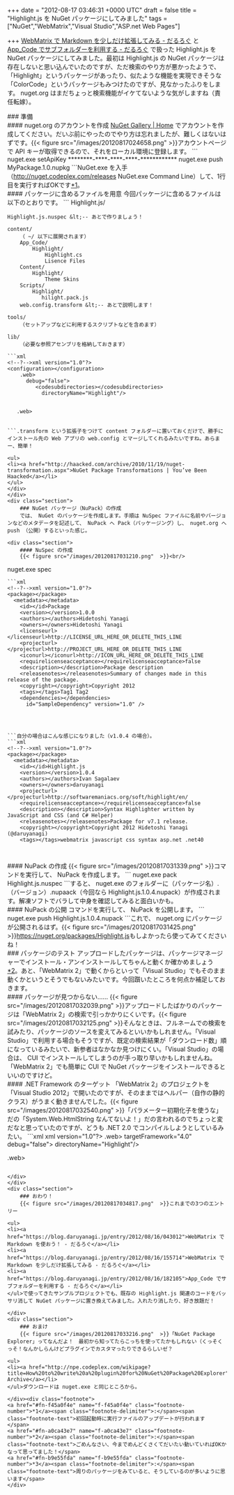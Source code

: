 
+++
date = "2012-08-17 03:46:31 +0000 UTC"
draft = false
title = "Highlight.js を NuGet パッケージにしてみました"
tags = ["NuGet","WebMatrix","Visual Studio","ASP.net Web Pages"]

+++
<a href="https://blog.daruyanagi.jp/entry/2012/08/16/155714">WebMatrix で Markdown を少しだけ拡張してみる - だるろぐ</a> と <a href="https://blog.daruyanagi.jp/entry/2012/08/16/182105">App_Code でサブフォルダーを利用する - だるろぐ</a> で扱った Highlight.js を NuGet パッケージにしてみました。最初は Highlight.js の NuGet パッケージは存在しないと思い込んでいたのですが、ただ検索のやり方が悪かったようで、「Highlight」というパッケージがあったり、似たような機能を実現できそうな「ColorCode」というパッケージもみつけたのですが、見なかったふりをします。 nuget.org はまだちょっと検索機能がイケてないような気がしますね（責任転嫁）。

<div class="section">
    ### 準備
    
<div class="section">
    #### nuget.org のアカウントを作成
    <a href="http://nuget.org">NuGet Gallery | Home</a> でアカウントを作成してください。だいぶ前にやったのでやり方は忘れましたが、難しくはないはずです。{{< figure src="/images/20120817024658.png"  >}}アカウントページで API キーが取得できるので、それをローカル環境に登録します。
```
nuget.exe setApiKey ********-****-****-****-************
nuget.exe push MyPackage.1.0.nupkg
```NuGet.exe を入手（<a href="http://nuget.codeplex.com/releases">http://nuget.codeplex.com/releases</a> NuGet.exe Command Line）して、1行目を実行すればOKです<a href="#f-f45a0f4e" name="fn-f45a0f4e" title="初回起動時に実行ファイルのアップデートが行われます">*1</a>。

</div>
<div class="section">
    #### パッケージに含めるファイルを用意
    今回パッケージに含めるファイルは以下のとおりです。
```
Highlight.js/

    Highlight.js.nuspec &lt;-- あとで作りましょう！

    content/
        （ ~/ 以下に展開されます）
        App_Code/
            Highlight/
                Highlight.cs
                Lisence Files
        Content/
            Highlight/
                Theme Skins
        Scripts/
            Highlight/
               hilight.pack.js
        web.config.transform &lt;-- あとで説明します！

    tools/
        （セットアップなどに利用するスクリプトなどを含めます）

    lib/
        （必要な参照アセンブリを格納しておきます）
```今回は tools と lib が空ですけど、それなりに大規模なパッケージを作るときは必要になるのだと思います。ほかにも .NET やら Silverlight やら、ターゲットによってフォルダー構成を変えなきゃダメみたいだけれど、今回はまぁ、いいかな。その代わり、 NuSpec （後述）のタグに「asp.net」と対象ターゲットを書いておくことにします。web.config.transform の内容はこんな感じです。 App_Code のサブフォルダーに格納した Highlight.cs のコンパイルを有効にするための設定が記述されています。
```xml
<!--?-->xml version="1.0"?>
<configuration></configuration>
    .web>
      debug="false">
         <codesubdirectories></codesubdirectories>
           directoryName="Highlight"/>
         
      
   .web>


```.transform という拡張子をつけて content フォルダーに置いておくだけで、勝手にインストール先の Web アプリの web.config とマージしてくれるみたいですね。あらまー、簡単！

<ul>
<li><a href="http://haacked.com/archive/2010/11/19/nuget-transformation.aspx">NuGet Package Transformations | You’ve Been Haacked</a></li>
</ul>
</div>
</div>
<div class="section">
    ### NuGet パッケージ（NuPack）の作成
    では、 NuGet のパッケージを作成します。手順は NuSpec ファイルに名前やバージョンなどのメタデータを記述して、 NuPack へ Pack（パッケージング）し、 nuget.org へ push （公開）するといった感じ。

<div class="section">
    #### NuSpec の作成
    {{< figure src="/images/20120817031210.png"  >}}<br/>

```
nuget.exe spec
```で雛形を出力します。内容はこんな感じになっているので、てけとーに編集します。
```xml
<!--?-->xml version="1.0"?>
<package></package>
  <metadata></metadata>
    <id></id>Package
    <version></version>1.0.0
    <authors></authors>Hidetoshi Yanagi
    <owners></owners>Hidetoshi Yanagi
    <licenseurl></licenseurl>http://LICENSE_URL_HERE_OR_DELETE_THIS_LINE
    <projecturl></projecturl>http://PROJECT_URL_HERE_OR_DELETE_THIS_LINE
    <iconurl></iconurl>http://ICON_URL_HERE_OR_DELETE_THIS_LINE
    <requirelicenseacceptance></requirelicenseacceptance>false
    <description></description>Package description
    <releasenotes></releasenotes>Summary of changes made in this release of the package.
    <copyright></copyright>Copyright 2012
    <tags></tags>Tag1 Tag2
    <dependencies></dependencies>
      id="SampleDependency" version="1.0" />
    
  


```自分の場合はこんな感じになりました（v1.0.4 の場合）。
```xml
<!--?-->xml version="1.0"?>
<package></package>
  <metadata></metadata>
    <id></id>Highlight.js
    <version></version>1.0.4
    <authors></authors>Ivan Sagalaev
    <owners></owners>daruyanagi
    <projecturl></projecturl>http://softwaremaniacs.org/soft/highlight/en/
    <requirelicenseacceptance></requirelicenseacceptance>false
    <description></description>Syntax Highlighter written by JavaScript and CSS (and C# Helper)
    <releasenotes></releasenotes>Package for v7.1 release.
    <copyright></copyright>Copyright 2012 Hidetoshi Yanagi (@daruyanagi)
    <tags></tags>webmatrix javascript css syntax asp.net .net40
  


```
</div>
<div class="section">
    #### NuPack の作成
    {{< figure src="/images/20120817031339.png"  >}}コマンドを実行して、 NuPack を作成します。
```
nuget.exe pack Highlight.js.nuspec
```すると、 nuget.exe のフォルダーに（パッケージ名）.（バージョン）.nupaack（今回なら Highlight.js.1.0.4.nupack）が作成されます。解凍ソフトでバラして中身を確認してみると面白いかも。

</div>
<div class="section">
    #### NuPack の公開
    コマンドを実行して、 NuPack を公開します。
```
nuget.exe push Highlight.js.1.0.4.nupack
```これで、 nuget.org にパッケージが公開されるはず。{{< figure src="/images/20120817031425.png"  >}}<a href="https://nuget.org/packages/Highlight.js">https://nuget.org/packages/Highlight.js</a>もしよかったら使ってみてくださいね！

</div>
</div>
<div class="section">
    ### パッケージのテスト
    アップロードしたパッケージは、パッケージマネージャーでインストール・アンインストールしてちゃんと動くか確かめましょう<a href="#f-a0ca43e7" name="fn-a0ca43e7" title="ごめんなさい、今までめんどくさくてだいたい動いていればOKかなって思ってました！">*2</a>。あと、「WebMatrix 2」で動くからといって「Visual Studio」でもそのまま動くかというとそうでもないみたいです。今回躓いたところを何点か補足しておきます。

<div class="section">
    #### パッケージが見つからない……
    {{< figure src="/images/20120817032039.png"  >}}アップロードしたばかりのパッケージは「WebMatrix 2」の検索で引っかかりにくいです。{{< figure src="/images/20120817032125.png"  >}}そんなときは、フルネームでの検索を試みたり、パッケージのソースを変えてみるといいかもしれません。「Visual Studio」で利用する場合もそうですが、既定の検索結果が「ダウンロード数」順になっているみたいで、新参者はなかなか見つけにくい。「Visual Studio」の場合は、 CUI でインストールしてしまうのが手っ取り早いかもしれませんね。「WebMatrix 2」でも簡単に CUI で NuGet パッケージをインストールできるといいのですけど。

</div>
<div class="section">
    #### .NET Framework のターゲット
    「WebMatrix 2」のプロジェクトを「Visual Studio 2012」で開いたのですが、そのままではヘルパー（自作の静的クラス）がうまく動きませんでした。{{< figure src="/images/20120817032540.png"  >}}「パラメーター初期化子を使うな」だの「System.Web.HtmlString なんてないよ！」だの言われるのでちょっと変だなと思っていたのですが、どうも .NET 2.0 でコンパイルしようとしているみたい。
```xml
<!--?-->xml version="1.0"?>
<configuration></configuration>
    .web>
      targetFramework="4.0" debug="false">
         <codesubdirectories></codesubdirectories>
           directoryName="Highlight"/>
         
      
   .web>


```web.config.transform を少し書き換えて、 .NET 4 を利用するようにしてみたら（targetFramework="4.0"）ちゃんと動きました。ついでに、 NuSpec のタグに「.net 40」を追加して「.NET 4 用ですよ！」とわかるようにしておくと<a href="#f-b9e55fda" name="fn-b9e55fda" title="周りのパッケージをみていると、そうしているのが多いように思います">*3</a>いいんじゃないでしょうか。

</div>
</div>
<div class="section">
    ### おわり！
    {{< figure src="/images/20120817034817.png"  >}}これまでの3つのエントリー

<ul>
<li><a href="https://blog.daruyanagi.jp/entry/2012/08/16/043012">WebMatrix で Markdown を使おう！ - だるろぐ</a></li>
<li><a href="https://blog.daruyanagi.jp/entry/2012/08/16/155714">WebMatrix で Markdown を少しだけ拡張してみる - だるろぐ</a></li>
<li><a href="https://blog.daruyanagi.jp/entry/2012/08/16/182105">App_Code でサブフォルダーを利用する - だるろぐ</a></li>
</ul>で使ってきたサンプルプロジェクトでも、既存の Highlight.js 関連のコードをバッサリ消して NuGet パッケージに置き換えてみました。入れたり消したり、好き放題だ！

</div>
<div class="section">
    ### おまけ
    {{< figure src="/images/20120817033216.png"  >}}「NuGet Package Explorer」ってなんだよ！　最初から知ってたらこっちを使ってたかもしれない（くっそくっそ！なんかしらんけどプラグインでカスタマったりできるらしいゼ？ 

<ul>
<li><a href="http://npe.codeplex.com/wikipage?title=How%20to%20write%20a%20plugin%20for%20NuGet%20Package%20Explorer">CodePlex Archive</a></li>
</ul>ダウンロードは nuget.exe と同じところから。

</div><div class="footnote">
<a href="#fn-f45a0f4e" name="f-f45a0f4e" class="footnote-number">*1</a><span class="footnote-delimiter">:</span><span class="footnote-text">初回起動時に実行ファイルのアップデートが行われます</span>
<a href="#fn-a0ca43e7" name="f-a0ca43e7" class="footnote-number">*2</a><span class="footnote-delimiter">:</span><span class="footnote-text">ごめんなさい、今までめんどくさくてだいたい動いていればOKかなって思ってました！</span>
<a href="#fn-b9e55fda" name="f-b9e55fda" class="footnote-number">*3</a><span class="footnote-delimiter">:</span><span class="footnote-text">周りのパッケージをみていると、そうしているのが多いように思います</span>
</div>

